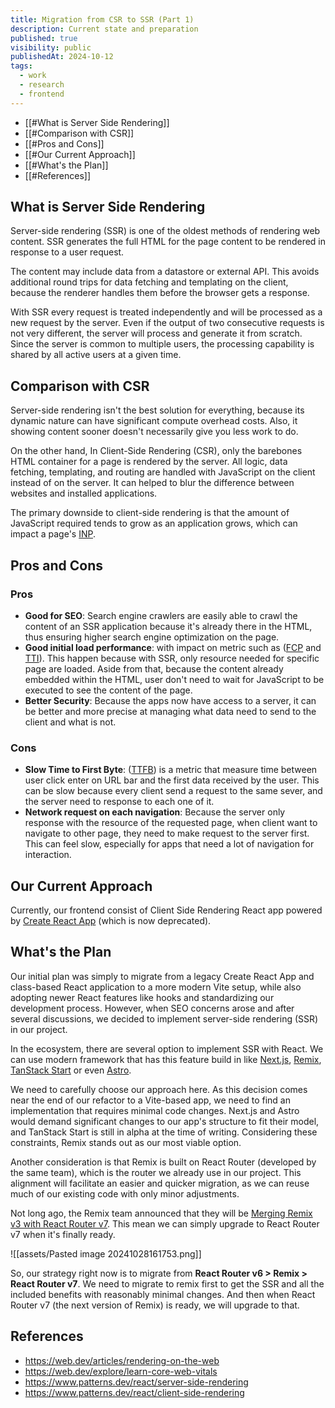 ```yaml
---
title: Migration from CSR to SSR (Part 1)
description: Current state and preparation
published: true
visibility: public
publishedAt: 2024-10-12
tags:
  - work
  - research
  - frontend
---
```

- [[#What is Server Side Rendering]]
- [[#Comparison with CSR]]
- [[#Pros and Cons]]
- [[#Our Current Approach]]
- [[#What's the Plan]]
- [[#References]]
## What is Server Side Rendering
Server-side rendering (SSR) is one of the oldest methods of rendering web content. SSR generates the full HTML for the page content to be rendered in response to a user request. 

The content may include data from a datastore or external API. This avoids additional round trips for data fetching and templating on the client, because the renderer handles them before the browser gets a response.

With SSR every request is treated independently and will be processed as a new request by the server. Even if the output of two consecutive requests is not very different, the server will process and generate it from scratch. Since the server is common to multiple users, the processing capability is shared by all active users at a given time.
## Comparison with CSR
Server-side rendering isn't the best solution for everything, because its dynamic nature can have significant compute overhead costs. Also, it showing content sooner doesn't necessarily give you less work to do.

On the other hand, In Client-Side Rendering (CSR), only the barebones HTML container for a page is rendered by the server. All logic, data fetching, templating, and routing are handled with JavaScript on the client instead of on the server. It can helped to blur the difference between websites and installed applications.

The primary downside to client-side rendering is that the amount of JavaScript required tends to grow as an application grows, which can impact a page's [INP](https://web.dev/articles/inp).
## Pros and Cons
### Pros
- **Good for SEO**: Search engine crawlers are easily able to crawl the content of an SSR application because it's already there in the HTML, thus ensuring higher search engine optimization on the page.
- **Good initial load performance**:  with impact on metric such as ([FCP](https://web.dev/articles/fcp) and [TTI](https://web.dev/articles/tti)). This happen because with SSR, only resource needed for specific page are loaded. Aside from that, because the content already embedded within the HTML, user don't need to wait for JavaScript to be executed to see the content of the page.
- **Better Security**: Because the apps now have access to a server, it can be better and more precise at managing what data need to send to the client and what is not. 
### Cons
- **Slow Time to First Byte**: ([TTFB](https://web.dev/articles/ttfb)) is a metric that measure time between user click enter on URL bar and the first data received by the user. This can be slow because every client send a request to the same sever, and the server need to response to each one of it. 
- **Network request on each navigation**: Because the server only response with the resource of the requested page, when client want to navigate to other page, they need to make request to the server first. This can feel slow, especially for apps that need a lot of navigation for interaction.
## Our Current Approach
Currently, our frontend consist of Client Side Rendering React app powered by [Create React App](https://create-react-app.dev/) (which is now deprecated).

## What's the Plan
Our initial plan was simply to migrate from a legacy Create React App and class-based React application to a more modern Vite setup, while also adopting newer React features like hooks and standardizing our development process. However, when SEO concerns arose and after several discussions, we decided to implement server-side rendering (SSR) in our project.

In the ecosystem, there are several option to implement SSR with React. We can use modern framework that has this feature build in like [Next.js](https://nextjs.org/), [Remix](https://remix.run/), [TanStack Start](https://tanstack.com/start/latest) or even [Astro](https://astro.build/).

We need to carefully choose our approach here. As this decision comes near the end of our refactor to a Vite-based app, we need to find an implementation that requires minimal code changes. Next.js and Astro would demand significant changes to our app's structure to fit their model, and TanStack Start is still in alpha at the time of writing. Considering these constraints, Remix stands out as our most viable option.

Another consideration is that Remix is built on React Router (developed by the same team), which is the router we already use in our project. This alignment will facilitate an easier and quicker migration, as we can reuse much of our existing code with only minor adjustments.

Not long ago, the Remix team announced that they will be [Merging Remix v3 with React Router v7](https://remix.run/blog/merging-remix-and-react-router). This mean we can simply upgrade to React Router v7 when it's finally ready.

![[assets/Pasted image 20241028161753.png]]

So, our strategy right now is to migrate from **React Router v6 > Remix > React Router v7**. We need to migrate to remix first to get the SSR and all the included benefits with reasonably minimal changes. And then when React Router v7 (the next version of Remix) is ready, we will upgrade to that.  

## References
- https://web.dev/articles/rendering-on-the-web
- https://web.dev/explore/learn-core-web-vitals
- https://www.patterns.dev/react/server-side-rendering
- https://www.patterns.dev/react/client-side-rendering
